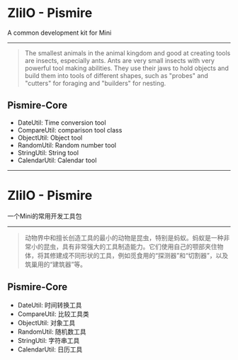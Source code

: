 # ZliIO - Pismire

A common development kit for Mini

------

> The smallest animals in the animal kingdom and good at creating tools are insects, especially ants. Ants are very small insects with very powerful tool making abilities. They use their jaws to hold objects and build them into tools of different shapes, such as "probes" and "cutters" for foraging and "builders" for nesting.

## Pismire-Core
- DateUtil: Time conversion tool
- CompareUtil: comparison tool class
- ObjectUtil: Object tool
- RandomUtil: Random number tool
- StringUtil: String tool
- CalendarUtil: Calendar tool

---

# ZliIO - Pismire

一个Mini的常用开发工具包

------

> 动物界中和擅长创造工具的最小的动物是昆虫，特别是蚂蚁。蚂蚁是一种非常小的昆虫，具有非常强大的工具制造能力。它们使用自己的颚部夹住物体，将其修建成不同形状的工具，例如觅食用的“探测器”和“切割器”，以及筑巢用的“建筑器”等。

## Pismire-Core
- DateUtil: 时间转换工具
- CompareUtil: 比较工具类
- ObjectUtil: 对象工具
- RandomUtil: 随机数工具
- StringUtil: 字符串工具
- CalendarUtil: 日历工具
